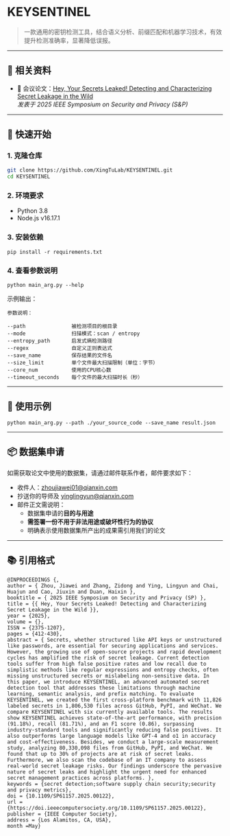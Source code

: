 # KEYSENTINEL

> 一款通用的密钥检测工具，结合语义分析、前缀匹配和机器学习技术，有效提升检测准确率，显著降低误报。

---

## 📄 相关资料

- 📄 会议论文：[Hey, Your Secrets Leaked! Detecting and Characterizing Secret Leakage in the Wild](https://www.computer.org/csdl/proceedings-article/sp/2025/223600a412/26hiTHRCdyg)  
  _发表于 2025 IEEE Symposium on Security and Privacy (S&P)_

---

## 🚀 快速开始

### 1. 克隆仓库

```bash
git clone https://github.com/XingTuLab/KEYSENTINEL.git
cd KEYSENTINEL
```

### 2. 环境要求

- Python 3.8
- Node.js v16.17.1

### 3. 安装依赖

```
pip install -r requirements.txt
```

### 4. 查看参数说明

```
python main_arg.py --help
```

示例输出：

```
参数说明：

--path               被检测项目的根目录  
--mode               扫描模式：scan / entropy  
--entropy_path       启发式熵检测路径  
--regex              自定义正则表达式  
--save_name          保存结果的文件名  
--size_limit         单个文件最大扫描限制（单位：字节）  
--core_num           使用的CPU核心数  
--timeout_seconds    每个文件的最大扫描时长（秒）
```

------

## 🔧 使用示例

```
python main_arg.py --path ./your_source_code --save_name result.json
```

------

## 📦 数据集申请

如需获取论文中使用的数据集，请通过邮件联系作者，邮件要求如下：

- 收件人：zhoujiawei01@qianxin.com
- 抄送你的导师及 yinglingyun@qianxin.com
- 邮件正文需说明：
  - 数据集申请的**目的与用途**
  - **需签署一份不用于非法用途或破坏性行为的协议**
  - 明确表示使用数据集所产出的成果需引用我们的论文

------

## 📚 引用格式

```
@INPROCEEDINGS {,
author = { Zhou, Jiawei and Zhang, Zidong and Ying, Lingyun and Chai, Huajun and Cao, Jiuxin and Duan, Haixin },
booktitle = { 2025 IEEE Symposium on Security and Privacy (SP) },
title = {{ Hey, Your Secrets Leaked! Detecting and Characterizing Secret Leakage in the Wild }},
year = {2025},
volume = {},
ISSN = {2375-1207},
pages = {412-430},
abstract = { Secrets, whether structured like API keys or unstructured like passwords, are essential for securing applications and services. However, the growing use of open-source projects and rapid development cycles has amplified the risk of secret leakage. Current detection tools suffer from high false positive rates and low recall due to simplistic methods like regular expressions and entropy checks, often missing unstructured secrets or mislabeling non-sensitive data. In this paper, we introduce KEYSENTINEL, an advanced automated secret detection tool that addresses these limitations through machine learning, semantic analysis, and prefix matching. To evaluate KEYSENTINEL, we created the first cross-platform benchmark with 11,826 labeled secrets in 1,806,530 files across GitHub, PyPI, and WeChat. We compare KEYSENTINEL with six currently available tools. The results show KEYSENTINEL achieves state-of-the-art performance, with precision (91.18%), recall (81.71%), and an F1 score (0.86), surpassing industry-standard tools and significantly reducing false positives. It also outperforms large language models like GPT-4 and o1 in accuracy and cost-effectiveness. Besides, we conduct a large-scale measurement study, analyzing 80,330,098 files from GitHub, PyPI, and WeChat. We found that up to 30% of projects are at risk of secret leaks. Furthermore, we also scan the codebase of an IT company to assess real-world secret leakage risks. Our findings underscore the pervasive nature of secret leaks and highlight the urgent need for enhanced secret management practices across platforms. },
keywords = {secret detection;software supply chain security;security and privacy metrics},
doi = {10.1109/SP61157.2025.00122},
url = {https://doi.ieeecomputersociety.org/10.1109/SP61157.2025.00122},
publisher = {IEEE Computer Society},
address = {Los Alamitos, CA, USA},
month =May}
```
